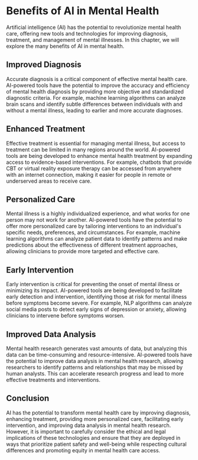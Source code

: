 Benefits of AI in Mental Health
=======================================================================

Artificial intelligence (AI) has the potential to revolutionize mental health care, offering new tools and technologies for improving diagnosis, treatment, and management of mental illnesses. In this chapter, we will explore the many benefits of AI in mental health.

Improved Diagnosis
------------------

Accurate diagnosis is a critical component of effective mental health care. AI-powered tools have the potential to improve the accuracy and efficiency of mental health diagnosis by providing more objective and standardized diagnostic criteria. For example, machine learning algorithms can analyze brain scans and identify subtle differences between individuals with and without a mental illness, leading to earlier and more accurate diagnoses.

Enhanced Treatment
------------------

Effective treatment is essential for managing mental illness, but access to treatment can be limited in many regions around the world. AI-powered tools are being developed to enhance mental health treatment by expanding access to evidence-based interventions. For example, chatbots that provide CBT or virtual reality exposure therapy can be accessed from anywhere with an internet connection, making it easier for people in remote or underserved areas to receive care.

Personalized Care
-----------------

Mental illness is a highly individualized experience, and what works for one person may not work for another. AI-powered tools have the potential to offer more personalized care by tailoring interventions to an individual's specific needs, preferences, and circumstances. For example, machine learning algorithms can analyze patient data to identify patterns and make predictions about the effectiveness of different treatment approaches, allowing clinicians to provide more targeted and effective care.

Early Intervention
------------------

Early intervention is critical for preventing the onset of mental illness or minimizing its impact. AI-powered tools are being developed to facilitate early detection and intervention, identifying those at risk for mental illness before symptoms become severe. For example, NLP algorithms can analyze social media posts to detect early signs of depression or anxiety, allowing clinicians to intervene before symptoms worsen.

Improved Data Analysis
----------------------

Mental health research generates vast amounts of data, but analyzing this data can be time-consuming and resource-intensive. AI-powered tools have the potential to improve data analysis in mental health research, allowing researchers to identify patterns and relationships that may be missed by human analysts. This can accelerate research progress and lead to more effective treatments and interventions.

Conclusion
----------

AI has the potential to transform mental health care by improving diagnosis, enhancing treatment, providing more personalized care, facilitating early intervention, and improving data analysis in mental health research. However, it is important to carefully consider the ethical and legal implications of these technologies and ensure that they are deployed in ways that prioritize patient safety and well-being while respecting cultural differences and promoting equity in mental health care access.
